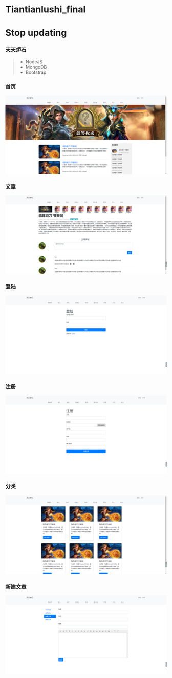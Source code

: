 # Tiantianlushi_final
# **Stop updating**
### 天天炉石
> * NodeJS
> * MongoDB
> * Bootstrap


### 首页
![img](https://github.com/Teoluo/Tiantianlushi/blob/master/screenshots/1.PNG)

### 文章
![img](https://github.com/Teoluo/Tiantianlushi/blob/master/screenshots/2.png)

### 登陆
![img](https://github.com/Teoluo/Tiantianlushi/blob/master/screenshots/3.png)

### 注册
![img](https://github.com/Teoluo/Tiantianlushi/blob/master/screenshots/4.png)

### 分类
![img](https://github.com/Teoluo/Tiantianlushi/blob/master/screenshots/5.png)

### 新建文章
![img](https://github.com/Teoluo/Tiantianlushi/blob/master/screenshots/6.png)
